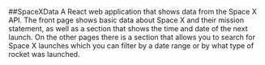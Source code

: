 ##SpaceXData
A React web application that shows data from the Space X API. The front page shows basic data about Space X and their mission statement, as well as a section that shows the time and date of the next launch. On the other pages there is a section that allows you to search for Space X launches which you can filter by a date range or by what type of rocket was launched.
